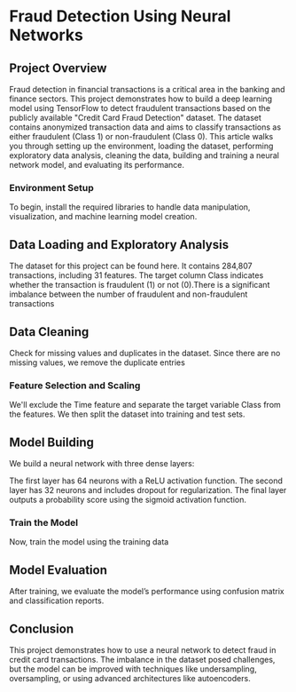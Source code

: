 # Fraud Detection Using Neural Networks
## Project Overview
Fraud detection in financial transactions is a critical area in the banking and finance sectors. This project demonstrates how to build a deep learning model using TensorFlow to detect fraudulent transactions based on the publicly available "Credit Card Fraud Detection" dataset. The dataset contains anonymized transaction data and aims to classify transactions as either fraudulent (Class 1) or non-fraudulent (Class 0).
This article walks you through setting up the environment, loading the dataset, performing exploratory data analysis, cleaning the data, building and training a neural network model, and evaluating its performance.

### Environment Setup
To begin, install the required libraries to handle data manipulation, visualization, and machine learning model creation.

## Data Loading and Exploratory Analysis
The dataset for this project can be found here. It contains 284,807 transactions, including 31 features. The target column Class indicates whether the transaction is fraudulent (1) or not (0).There is a significant imbalance between the number of fraudulent and non-fraudulent transactions

## Data Cleaning
Check for missing values and duplicates in the dataset. Since there are no missing values, we remove the duplicate entries

### Feature Selection and Scaling
We'll exclude the Time feature and separate the target variable Class from the features. We then split the dataset into training and test sets.

## Model Building
We build a neural network with three dense layers:

The first layer has 64 neurons with a ReLU activation function.
The second layer has 32 neurons and includes dropout for regularization.
The final layer outputs a probability score using the sigmoid activation function.

### Train the Model
Now, train the model using the training data

## Model Evaluation
After training, we evaluate the model’s performance using confusion matrix and classification reports.

## Conclusion
This project demonstrates how to use a neural network to detect fraud in credit card transactions. The imbalance in the dataset posed challenges, but the model can be improved with techniques like undersampling, oversampling, or using advanced architectures like autoencoders.
